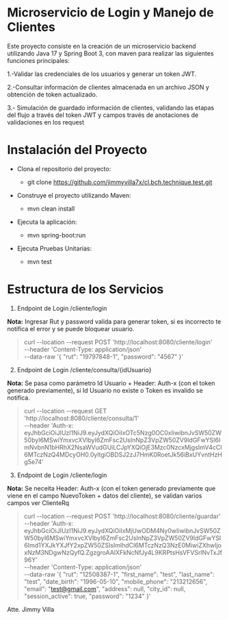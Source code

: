 # Microservicio de Login y Manejo de Clientes


Este proyecto consiste en la creación de un microservicio backend utilizando Java 17 y Spring Boot 3, con maven para realizar las siguientes funciones principales:

1.-Validar las credenciales de los usuarios y generar un token JWT.

2.-Consultar información de clientes almacenada en un archivo JSON y obtención de token actualizado.

3.- Simulación de guardado información de clientes, validando las etapas del flujo a través del token JWT y campos  través de anotaciones de validaciones en los request

# Instalación del Proyecto
* Clona el repositorio del proyecto:
  * git clone https://github.com/jimmyvilla7x/cl.bch.technique.test.git

* Construye el proyecto utilizando Maven:
    * mvn clean install

* Ejecuta la aplicación:
  * mvn spring-boot:run
  
* Ejecuta Pruebas Unitarias:
  * mvn test

# Estructura de los Servicios

1. Endpoint de Login /cliente/login

**Nota:** Ingresar Rut y password valida para generar token, si es incorrecto te notifica el error y se puede bloquear usuario.
  > curl --location --request POST 'http://localhost:8080/cliente/login' \
     --header 'Content-Type: application/json' \
     --data-raw '{
     "rut": "19797848-1",
     "password": "4567"
     }'

2. Endpoint de Login /cliente/consulta/{idUsuario} 

**Nota:** Se pasa como parámetro Id Usuario + Header: Auth-x (con el token generado previamente), si Id Usuario no existe o Token es invalido se notifica.
  > curl --location --request GET 'http://localhost:8080/cliente/consulta/1' \
  --header 'Auth-x: eyJhbGciOiJIUzI1NiJ9.eyJydXQiOiIxOTc5Nzg0OC0xIiwibnJvSW50ZW50byI6MSwiYmxvcXVlbyI6ZmFsc2UsInNpZ3VpZW50ZV9ldGFwYSI6ImNvbnN1bHRhX2NsaWVudGUiLCJpYXQiOjE3Mzc0NzcxMjgsImV4cCI6MTczNzQ4MDcyOH0.0yltgiOBDSJ2zJ7HmK0RoetJk56iBxUYvntHzHg5e74'

3. Endpoint de Login /cliente/login

**Nota:** Se neceita Header: Auth-x (con el token generado previamente que viene en el campo NuevoToken + datos del cliente), se validan varios campos ver ClienteRq
  > curl --location --request POST 'http://localhost:8080/cliente/guardar' \
  --header 'Auth-x: eyJhbGciOiJIUzI1NiJ9.eyJydXQiOiIxMjUwODM4Ny0wIiwibnJvSW50ZW50byI6MSwiYmxvcXVlbyI6ZmFsc2UsInNpZ3VpZW50ZV9ldGFwYSI6Imd1YXJkYXJfY2xpZW50ZSIsImlhdCI6MTczNzQ3NzE0MiwiZXhwIjoxNzM3NDgwNzQyfQ.ZgzgroAAIXFkNcNfJy4L9KRPtsHsVFVSrlNvTxJf96Y' \
  --header 'Content-Type: application/json' \
  --data-raw '{
  "rut": "12508387-1",
  "first_name": "test",
  "last_name": "test",
  "date_birth": "1996-05-10",
  "mobile_phone": "213212656",
  "email": "test@gmail.com",
  "address": null,
  "city_id": null,
  "session_active": true,
  "password": "1234"
  }'
  
Atte.
Jimmy Villa